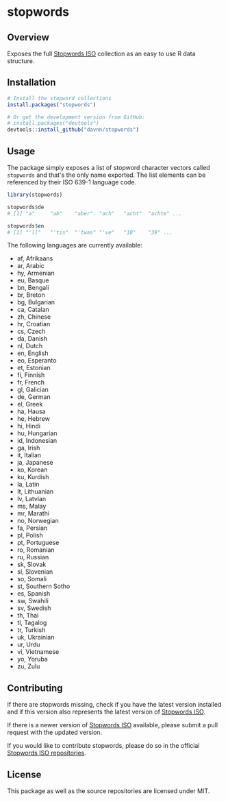 # stopwords

Overview
--------

Exposes the full [Stopwords ISO](https://github.com/stopwords-iso/stopwords-iso) collection as an easy to use R data structure.

Installation
------------

``` r
# Install the stopword collections
install.packages("stopwords")

# Or get the development version from GitHub:
# install.packages("devtools")
devtools::install_github("davnn/stopwords")
```

Usage
------------

The package simply exposes a list of stopword character vectors called `stopwords` and that's the only name exported. The list elements can be referenced by their ISO 639-1 language code.

``` r
library(stopwords)

stopwords$de
# [1] "a"     "ab"    "aber"  "ach"   "acht"  "achte" ...

stopwords$en
# [1] "'ll"   "'tis"  "'twas" "'ve"   "10"    "39" ...
```

The following languages are currently available:

- af, Afrikaans
- ar, Arabic
- hy, Armenian
- eu, Basque
- bn, Bengali
- br, Breton
- bg, Bulgarian
- ca, Catalan
- zh, Chinese
- hr, Croatian
- cs, Czech
- da, Danish
- nl, Dutch
- en, English
- eo, Esperanto
- et, Estonian
- fi, Finnish
- fr, French
- gl, Galician
- de, German
- el, Greek
- ha, Hausa
- he, Hebrew
- hi, Hindi
- hu, Hungarian
- id, Indonesian
- ga, Irish
- it, Italian
- ja, Japanese
- ko, Korean
- ku, Kurdish
- la, Latin
- lt, Lithuanian
- lv, Latvian
- ms, Malay
- mr, Marathi
- no, Norwegian
- fa, Persian
- pl, Polish
- pt, Portuguese
- ro, Romanian
- ru, Russian
- sk, Slovak
- sl, Slovenian
- so, Somali
- st, Southern Sotho
- es, Spanish
- sw, Swahili
- sv, Swedish
- th, Thai
- tl, Tagalog
- tr, Turkish
- uk, Ukrainian
- ur, Urdu
- vi, Vietnamese
- yo, Yoruba
- zu, Zulu

Contributing
------------

If there are stopwords missing, check if you have the latest version installed and if this version also represents the latest version of [Stopwords ISO](https://github.com/stopwords-iso/stopwords-iso).

If there is a newer version of [Stopwords ISO](https://github.com/stopwords-iso/stopwords-iso) available, please submit a pull request with the updated version.

If you would like to contribute stopwords, please do so in the official [Stopwords ISO repositories](https://github.com/stopwords-iso).

License
------------

This package as well as the source repositories are licensed under MIT.
